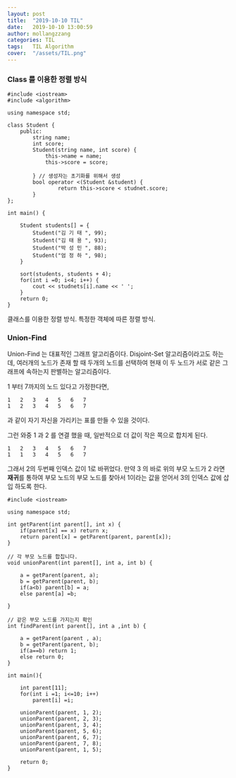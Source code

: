 ```yaml
---
layout: post
title:  "2019-10-10 TIL"
date:   2019-10-10 13:00:59
author: mollangzzang
categories: TIL
tags:	TIL Algorithm 
cover:  "/assets/TIL.png"
---
```


### Class 를 이용한 정렬 방식

```
#include <iostream>
#include <algorithm>

using namespace std;

class Student {
    public:
        string name;
        int score;
        Student(string name, int score) {
            this->name = name;
            this->score = score;

        } // 생성자는 초기화를 위해서 생성
        bool operator <(Student &student) {
                return this->score < studnet.score;
        }
};

int main() {

    Student students[] = {
        Student("김 기 태 ", 99);
        Student("김 태 용 ", 93);
        Student("박 성 민 ", 88);
        Student("엄 정 하 ", 98);
    }

    sort(students, students + 4);
    for(int i =0; i<4; i++) {
        cout << studnets[i].name << ' ';
    }
    return 0;
}
```

클래스를 이용한 정렬 방식. 특정한 객체에 따른 정렬 방식.


### Union-Find

Union-Find 는 대표적인 그래프 알고리즘이다. Disjoint-Set 알고리즘이라고도 하는데, 여러개의 노드가 존재 할 때 두개의 노드를 선택하여 현재 이 두 노드가 서로 같은 그래프에 속하는지 판별하는 알고리즘이다.

1 부터 7까지의 노드 있다고 가정한다면,

```
1   2   3   4   5   6   7
1   2   3   4   5   6   7
```
과 같이 자기 자신을 가리키는 표를 만들 수 있을 것이다.

그런 와중 1 과 2 를 연결 했을 때, 일반적으로 더 값이 작은 쪽으로 합치게 된다.

```
1   2   3   4   5   6   7
1   1   3   4   5   6   7
```

그래서 2의 두번째 인덱스 값이 1로 바뀌었다.
만약 3 의 바로 위의 부모 노드가 2 라면 **재귀**를 통하여 부모 노드의 부모 노드를 찾아서 1이라는 값을 얻어서 3의 인덱스 값에 삽입 하도록 한다.

```
#include <iostream>

using namespace std;

int getParent(int parent[], int x) {
    if(parent[x] == x) return x;
    return parent[x] = getParent(parent, parent[x]);
}

// 각 부모 노드를 합칩니다.
void unionParent(int parent[], int a, int b) {

    a = getParent(parent, a);
    b = getParent(parent, b);
    if(a<b) parent[b] = a;
    else parent[a] =b;

}

// 같은 부모 노드를 가지는지 확인
int findParent(int parent[], int a ,int b) {

    a = getParent(parent , a);
    b = getParent(parent, b);
    if(a==b) return 1;
    else return 0;
}

int main(){

    int parent[11];
    for(int i =1; i<=10; i++)
        parent[i] =i;

    unionParent(parent, 1, 2);
    unionParent(parent, 2, 3);
    unionParent(parent, 3, 4);
    unionParent(parent, 5, 6);
    unionParent(parent, 6, 7);
    unionParent(parent, 7, 8);
    unionParent(parent, 1, 5);
    
    return 0;
}

```